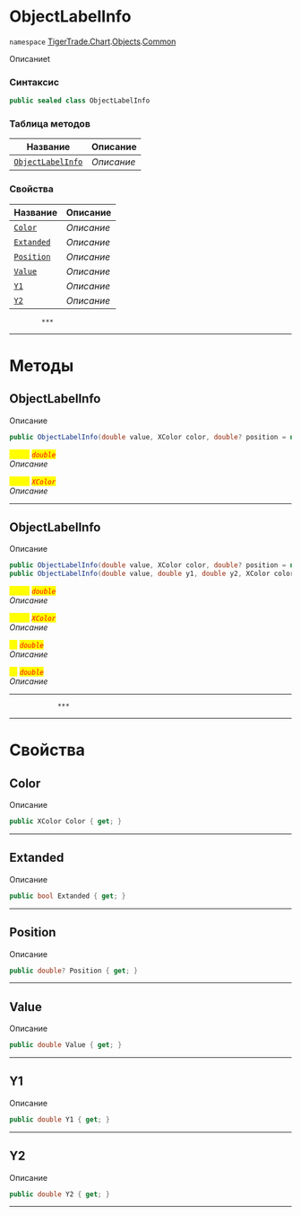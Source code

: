 
# ObjectLabelInfo
`namespace` [TigerTrade.Chart](../../../TigerTrade.Chart.md).[Objects](../../../TigerTrade.Chart/Objects.md).[Common](../../../TigerTrade.Chart/Objects/Common.md)



Описаниеt

### Синтаксис
```csharp
public sealed class ObjectLabelInfo
```


### Таблица методов
| Название | Описание |
| --- | --- |
| [`ObjectLabelInfo`](./ObjectLabelInfo.cs/Методы/ObjectLabelInfo.md) | *Описание* |

### Свойства
| Название | Описание |
| --- | --- |
| [`Color`](./ObjectLabelInfo.cs/Свойства/Color.md) | *Описание* |
| [`Extanded`](./ObjectLabelInfo.cs/Свойства/Extanded.md) | *Описание* |
| [`Position`](./ObjectLabelInfo.cs/Свойства/Position.md) | *Описание* |
| [`Value`](./ObjectLabelInfo.cs/Свойства/Value.md) | *Описание* |
| [`Y1`](./ObjectLabelInfo.cs/Свойства/Y1.md) | *Описание* |
| [`Y2`](./ObjectLabelInfo.cs/Свойства/Y2.md) | *Описание* |




            ***
  ***
  # Методы

## ObjectLabelInfo
Описание

```csharp
public ObjectLabelInfo(double value, XColor color, double? position = null)
```

<mark style="color:yellow;">`value`</mark> <mark style="color:red;">*`double`*</mark>  
 *Описание*  

<mark style="color:yellow;">`color`</mark> <mark style="color:red;">*`XColor`*</mark>  
 *Описание*  


***                

## ObjectLabelInfo
Описание

```csharp
public ObjectLabelInfo(double value, XColor color, double? position = null)
public ObjectLabelInfo(double value, double y1, double y2, XColor color)
```

<mark style="color:yellow;">`value`</mark> <mark style="color:red;">*`double`*</mark>  
 *Описание*  

<mark style="color:yellow;">`color`</mark> <mark style="color:red;">*`XColor`*</mark>  
 *Описание*  

<mark style="color:yellow;">`y1`</mark> <mark style="color:red;">*`double`*</mark>  
 *Описание*  

<mark style="color:yellow;">`y2`</mark> <mark style="color:red;">*`double`*</mark>  
 *Описание*  


***                
                ***
  ***
  # Свойства

## Color
Описание

```csharp
public XColor Color { get; }
```
***

## Extanded
Описание

```csharp
public bool Extanded { get; }
```
***

## Position
Описание

```csharp
public double? Position { get; }
```
***

## Value
Описание

```csharp
public double Value { get; }
```
***

## Y1
Описание

```csharp
public double Y1 { get; }
```
***

## Y2
Описание

```csharp
public double Y2 { get; }
```
***

